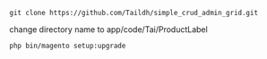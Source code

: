 
```
git clone https://github.com/Taildh/simple_crud_admin_grid.git
```

change directory name to app/code/Tai/ProductLabel

```
php bin/magento setup:upgrade
```
